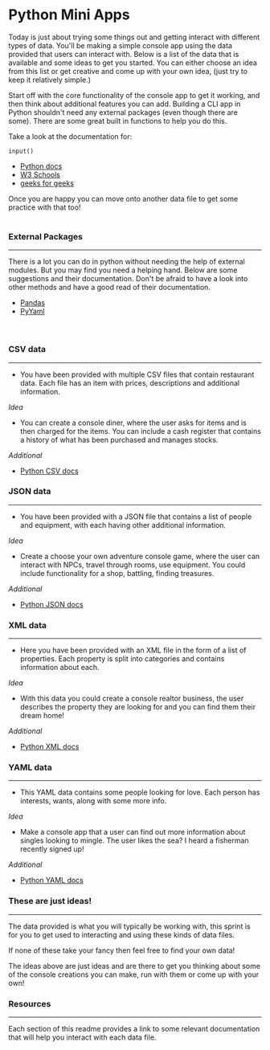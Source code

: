 # Python Mini Apps

Today is just about trying some things out and getting interact with different types of data. You'll be making a simple console app using the data provided that users can interact with. Below is a list of the data that is available and some ideas to get you started. You can either choose an idea from this list or get creative and come up with your own idea, (just try to keep it relatively simple.)

Start off with the core functionality of the console app to get it working, and then think about additional features you can add. Building a CLI app in Python shouldn't need any external packages (even though there are some). There are some great built in functions to help you do this.

Take a look at the documentation for:

```
input()
```

-   [Python docs](https://docs.python.org/3/library/functions.html?highlight=input#input)
-   [W3 Schools](https://www.w3schools.com/python/ref_func_input.asp)
-   [geeks for geeks](https://www.geeksforgeeks.org/python-input-function/)

Once you are happy you can move onto another data file to get some practice with that too!
<br />
<br />

### External Packages

---

There is a lot you can do in python without needing the help of external modules. But you may find you need a helping hand. Below are some suggestions and their documentation. Don't be afraid to have a look into other methods and have a good read of their documentation.

-   [Pandas](https://pandas.pydata.org/)
-   [PyYaml](https://pypi.org/project/PyYAML/)
    <br />
    <br />
    <br />

### CSV data

---

-   You have been provided with multiple CSV files that contain restaurant data. Each file has an item with prices, descriptions and additional information.

_Idea_

-   You can create a console diner, where the user asks for items and is then charged for the items. You can include a cash register that contains a history of what has been purchased and manages stocks.

_Additional_

-   [Python CSV docs](https://docs.python.org/3/library/csv.html?highlight=csv#module-csv)

### JSON data

---

-   You have been provided with a JSON file that contains a list of people and equipment, with each having other additional information.

_Idea_

-   Create a choose your own adventure console game, where the user can interact with NPCs, travel through rooms, use equipment. You could include functionality for a shop, battling, finding treasures.

_Additional_

-   [Python JSON docs](https://docs.python.org/3/library/json.html?highlight=json#module-json)

### XML data

---

-   Here you have been provided with an XML file in the form of a list of properties. Each property is split into categories and contains information about each.

_Idea_

-   With this data you could create a console realtor business, the user describes the property they are looking for and you can find them their dream home!

_Additional_

-   [Python XML docs](https://docs.python.org/3/library/xml.html?highlight=xml#module-xml)

### YAML data

---

-   This YAML data contains some people looking for love. Each person has interests, wants, along with some more info.

_Idea_

-   Make a console app that a user can find out more information about singles looking to mingle. The user likes the sea? I heard a fisherman recently signed up!

_Additional_

-   [Python YAML docs](https://pyyaml.org/wiki/PyYAMLDocumentation)

### These are just ideas!

---

The data provided is what you will typically be working with, this sprint is for you to get used to interacting and using these kinds of data files.

If none of these take your fancy then feel free to find your own data!

The ideas above are just ideas and are there to get you thinking about some of the console creations you can make, run with them or come up with your own!

### Resources

---

Each section of this readme provides a link to some relevant documentation that will help you interact with each data file.
